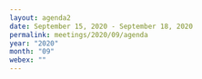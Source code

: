 ```yaml
---
layout: agenda2
date: September 15, 2020 - September 18, 2020
permalink: meetings/2020/09/agenda
year: "2020"
month: "09"
webex: ""
---
```


